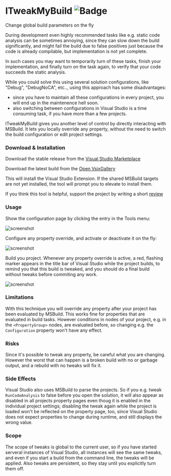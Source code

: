 # ITweakMyBuild  ![Badge](https://tom-englert.visualstudio.com/_apis/public/build/definitions/75bf84d2-d359-404a-a712-07c9f693f635/10/badge)
Change global build parameters on the fly

During development even highly recommended tasks like e.g. static code analysis can be 
sometimes annoying, since they can slow down the build significantly, and might fail
the build due to false positives just because the code is already compilable, but 
implementation is not yet complete.

In such cases you may want to temporarily turn of these tasks, finish your implementation,
and finally turn on the task again, to verify that your code succeeds the static analysis.

While you could solve this using several solution configurations, like "Debug", "DebugNoCA", etc..,
using this approach has some disadvantages:

- since you have to maintain all these configurations in every project, you will end up in the maintenence hell soon.
- also switching between configurations in Visual Studio is a time consuming task, if you have more than a few projects.

ITweakMyBuild gives you another level of control by directly interacting with MSBuild. 
It lets you locally override any property, without the need to switch the build configuration or edit project settings.

### Download & Installation

Download the stable release from the [Visual Studio Marketplace](https://marketplace.visualstudio.com/items?itemName=TomEnglert.ITweakMyBuild)

Download the latest build from the [Open VsixGallery](http://vsixgallery.com/extension/ITweakMyBuild.tom-englert.de.92edc38f-1498-4327-8078-6ff3cec52067/)

This will install the Visual Studio Extension. 
If the shared MSBuild targets are not yet installed, the tool will prompt you to elevate to install them.

If you think this tool is helpful, support the project by writing a short [review](https://marketplace.visualstudio.com/items?itemName=TomEnglert.ITweakMyBuild#review-details)


### Usage

Show the configuration page by clicking the entry in the Tools menu:

![screenshot](Assets/menu.png)

Configure any property override, and activate or deactivate it on the fly:

![screenshot](Assets/toolwindow.png)

Build you project. Whenever any property override is active, a red, flashing marker 
appears in the title bar of Visual Studio while the project builds, to remind you that this 
build is tweaked, and you should do a final build without tweaks before commiting any work.

![screenshot](Assets/buildindicator.png)

### Limitations

With this technique you will override any property after your project has been evaluated by MSBuild.
This works fine for properties that are evaluated in build tasks. 
However conditions in nodes of your project, e.g. in the `<PropertyGroup>` nodes, are evaluated before, so 
changing e.g. the `Configuration` property won't have any effect.

### Risks

Since it's possible to tweak any property, be careful what you are changing. 
However the worst that can happen is a broken build with no or garbage output, and a rebuild with no tweaks will fix it.

### Side Effects

Visual Studio also uses MSBuild to parse the projects. So if you e.g. tweak `RunCodeAnalysis` to false 
before you open the solution, it will also appear as disabled in all projects property pages even thoug it is enabled 
in the individual project settings; disabling the tweak again while the project is loaded won't be reflected on the property page, 
too, since Visual Studio does not expect properties to change during runtime, and still displays the wrong value.

### Scope

The scope of tweaks is global to the current user, so if you have started serveral instances of Visual Studio, 
all instances will see the same tweaks, and even if you start a build from the command line, the tweaks will be applied.
Also tweaks are persistent, so they stay until you explicitly turn them off.



